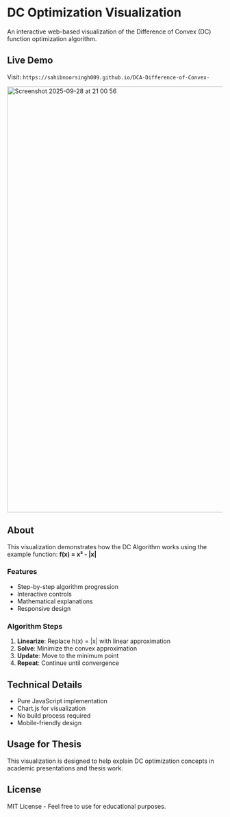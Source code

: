# DC Optimization Visualization

An interactive web-based visualization of the Difference of Convex (DC) function optimization algorithm.

## Live Demo
Visit: `https://sahibnoorsingh009.github.io/DCA-Difference-of-Convex-`

<img width="1050" height="995" alt="Screenshot 2025-09-28 at 21 00 56" src="https://github.com/user-attachments/assets/12b50603-cca0-4dec-a526-f69cc343cd43" />


## About
This visualization demonstrates how the DC Algorithm works using the example function:
**f(x) = x² - |x|**

### Features
- Step-by-step algorithm progression
- Interactive controls
- Mathematical explanations
- Responsive design

### Algorithm Steps
1. **Linearize**: Replace h(x) = |x| with linear approximation
2. **Solve**: Minimize the convex approximation
3. **Update**: Move to the minimum point
4. **Repeat**: Continue until convergence

## Technical Details
- Pure JavaScript implementation
- Chart.js for visualization
- No build process required
- Mobile-friendly design

## Usage for Thesis
This visualization is designed to help explain DC optimization concepts in academic presentations and thesis work.

## License
MIT License - Feel free to use for educational purposes.
